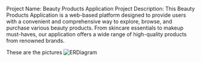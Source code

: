Project Name: Beauty Products Application
Project Description:
This Beauty Products Application is a web-based platform designed to provide users with a convenient and comprehensive way to explore, browse, and purchase various beauty products. From skincare essentials to makeup must-haves, our application offers a wide range of high-quality products from renowned brands.
 
These are the pictures 
![ERDiagram](/images/ERDiagram.png "ERDiagram")